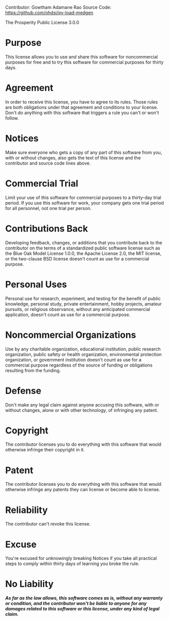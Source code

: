 Contributor: Gowtham Adamane Rao
Source Code: https://github.com/ohdsi/py-load-medgen

The Prosperity Public License 3.0.0

# Purpose

This license allows you to use and share this software for noncommercial purposes for free and to try this software for commercial purposes for thirty days.

# Agreement

In order to receive this license, you have to agree to its rules. Those rules are both obligations under that agreement and conditions to your license. Don't do anything with this software that triggers a rule you can't or won't follow.

# Notices

Make sure everyone who gets a copy of any part of this software from you, with or without changes, also gets the text of this license and the contributor and source code lines above.

# Commercial Trial

Limit your use of this software for commercial purposes to a thirty-day trial period. If you use this software for work, your company gets one trial period for all personnel, not one trial per person.

# Contributions Back

Developing feedback, changes, or additions that you contribute back to the contributor on the terms of a standardized public software license such as the Blue Oak Model License 1.0.0, the Apache License 2.0, the MIT license, or the two-clause BSD license doesn't count as use for a commercial purpose.

# Personal Uses

Personal use for research, experiment, and testing for the benefit of public knowledge, personal study, private entertainment, hobby projects, amateur pursuits, or religious observance, without any anticipated commercial application, doesn't count as use for a commercial purpose.

# Noncommercial Organizations

Use by any charitable organization, educational institution, public research organization, public safety or health organization, environmental protection organization, or government institution doesn't count as use for a commercial purpose regardless of the source of funding or obligations resulting from the funding.

# Defense

Don't make any legal claim against anyone accusing this software, with or without changes, alone or with other technology, of infringing any patent.

# Copyright

The contributor licenses you to do everything with this software that would otherwise infringe their copyright in it.

# Patent

The contributor licenses you to do everything with this software that would otherwise infringe any patents they can license or become able to license.

# Reliability

The contributor can't revoke this license.

# Excuse

You're excused for unknowingly breaking Notices if you take all practical steps to comply within thirty days of learning you broke the rule.

# No Liability

***As far as the law allows, this software comes as is, without any warranty or condition, and the contributor won't be liable to anyone for any damages related to this software or this license, under any kind of legal claim.***

